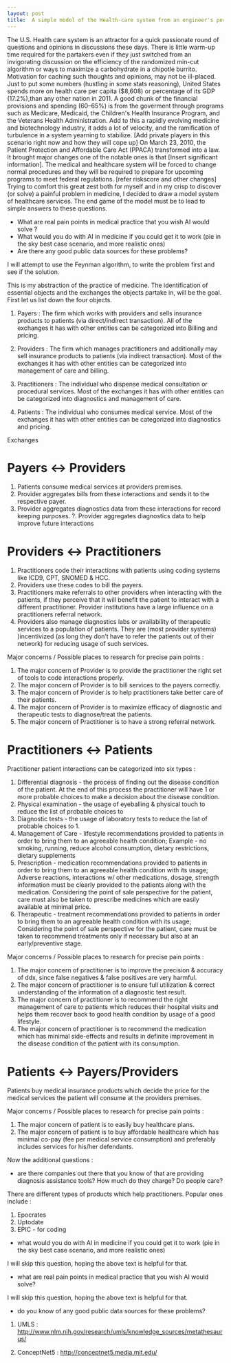 ```yaml
---
layout: post
title:  A simple model of the Health-care system from an engineer's perspective
---
```


The U.S. Health care system is an attractor for a quick passionate round of questions and opinions
in discussions these days. There is little warm-up time required for the partakers
even if they just switched from an invigorating discussion on the efficiency of the randomized min-cut algorithm
or ways to maximize a carbohydrate in a chipotle burrito.
Motivation for caching such thoughts and opinions, may not be ill-placed.
Just to put some numbers (hustling in some stats reasoning), United States spends
more on health care per capita ($8,608) or percentage of its GDP (17.2%),than any other nation in 2011.
A good chunk of the financial provisions and spending (60–65%) is from the goverment through programs such as Medicare, Medicaid,
the Children's Health Insurance Program, and the Veterans Health Administration. Add to this a rapidly evolving medicine
and biotechnology industry, it adds a lot of velocity, and the ramification of turbulence in a system yearning to
stabilize. [Add private players in this scenario right now and how they will cope up]
On March 23, 2010, the Patient Protection and Affordable Care Act (PPACA) transformed into a law. It brought major changes
one of the notable ones is that [Insert significant information].
The medical and healthcare system will be forced to change normal procedures and they will be required to prepare for upcoming programs
to meet federal regulations. [refer riskscore and other changes]
Trying to comfort this great zest both for myself and in my crisp to discover (or solve) a painful problem in medicine, I decided
to draw a model system of healthcare services.
The end game of the model must be to lead to simple answers to these questions.

- What are real pain points in medical practice that you wish AI would solve ?
- What would you do with AI in medicine if you could get it to work (pie in the sky best case scenario, and more realistic ones)
- Are there any good public data sources for these problems?

I will attempt to use the Feynman algorithm, to write the problem first and see if the solution.

This is my abstraction of the practice of medicine. The identification of essential objects and the exchanges the objects
partake in, will be the goal. First let us list down the four objects.

1. Payers : The firm which works with providers and sells insurance products to patients (via direct/indirect transaction).
All of the exchanges it has with other entities can be categorized into Billing and pricing.

2. Providers : The firm which manages practitioners and additionally may sell insurance products to patients (via indirect transaction).
Most of the exchanges it has with other entities can be categorized into management of care and billing.

3. Practitioners : The individual who dispense medical consultation or procedural services.
Most of the exchanges it has with other entities can be categorized into diagnostics and management of care.

4. Patients : The individual who consumes medical service.
Most of the exchanges it has with other entities can be categorized into diagnostics and pricing.

Exchanges

Payers <-> Providers
 ===================================================================
1. Patients consume medical services at providers premises.
2. Provider aggregates bills from these interactions and sends it to the respective payer.
3. Provider aggregates diagnostics data from these interactions for record keeping purposes.
?. Provider aggregates diagnostics data to help improve future interactions

Providers <-> Practitioners
===================================================================
1. Practitioners code their interactions with patients using coding systems like ICD9, CPT, SNOMED & HCC.
2. Providers use these codes to bill the payers.
3. Practitioners make referrals to other providers when interacting with the patients, if they perceive that it will benefit the patient to interact with a different practitioner. Provider institutions have a large influence on a
    practitioners referral network.
4. Providers also manage diagnostics labs or availability of therapeutic services to a population of patients.
   They are (most provider systems) )incentivized (as long they don’t have to refer the patients out of their network) for reducing usage of such services.

Major concerns / Possible places to research for precise pain points :

1. The major concern of Provider is to provide the practitioner the right set of tools to code interactions properly.
2. The major concern of Provider is to bill services to the payers correctly.
3. The major concern of Provider is to help practitioners take better care of their patients.
4. The major concern of Provider is to maximize efficacy of diagnostic and therapeutic tests to diagnose/treat the patients.
5. The major concern of Practitioner is to have a strong referral network.

Practitioners <-> Patients
===================================================================
Practitioner patient interactions can be categorized into six types :

1. Differential diagnosis - the process of finding out the disease condition of the patient. At the end of this process the practitioner will have 1 or more probable choices to make a decision about the disease condition.
2. Physical examination - the usage of eyeballing & physical touch to reduce the list of probable choices to
3. Diagnostic tests - the usage of laboratory tests to reduce the list of probable choices to 1.
4. Management of Care - lifestyle recommendations provided to patients in order to bring them to an agreeable health condition; Example - no smoking, running, reduce alcohol consumption, dietary restrictions, dietary supplements
5. Prescription - medication recommendations provided to patients in order to bring them to an agreeable health condition with its usage; Adverse reactions, interactions w/ other medications, dosage, strength information must be clearly provided to the patients along with the medication.
Considering the point of sale perspective for the patient, care must also be taken to prescribe medicines which are easily available at minimal price.
6. Therapeutic - treatment recommendations provided to patients in order to bring them to an agreeable health condition with its usage;
Considering the point of sale perspective for the patient, care must be taken to recommend treatments only if necessary but also at an early/preventive stage.

Major concerns / Possible places to research for precise pain points :

1. The major concern of practitioner is to improve the precision & accuracy of ddx, since false negatives & false positives are very harmful.
2. The major concern of practitioner is to ensure full utilization & correct understanding of the information of a diagnostic test result.
3. The major concern of practitioner is to recommend the right management of care to patients which reduces their hospital visits and helps them recover back to good health condition by usage of a good lifestyle.
4. The major concern of practitioner is to recommend the medication which has minimal side-effects and results in definite improvement in the disease condition of the patient with its consumption.

Patients <-> Payers/Providers
========================================================
Patients buy medical insurance products which decide the price for the medical services the patient will consume at the providers premises.

Major concerns / Possible places to research for precise pain points :
1. The major concern of patient is to easily buy healthcare plans.
2. The major concern of patient is to buy affordable healthcare which has minimal co-pay (fee per medical service consumption) and  preferably includes services for his/her defendants.

Now the additional questions :

- are there companies out there that you know of that are providing diagnosis assistance tools? How much do they charge? Do people care?

There are different types of products which help practitioners. Popular ones include :
1. Epocrates
2. Uptodate
3. EPIC - for coding

- what would you do with AI in medicine if you could get it to work (pie in the sky best case scenario, and more realistic ones)

I will skip this question, hoping the above text is helpful for that.

- what are real pain points in medical practice that you wish AI would solve?

I will skip this question, hoping the above text is helpful for that.

- do you know of any good public data sources for these problems?

1. UMLS : http://www.nlm.nih.gov/research/umls/knowledge_sources/metathesaurus/

2. ConceptNet5 : http://conceptnet5.media.mit.edu/